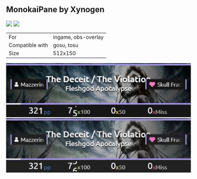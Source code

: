 ## MonokaiPane by Xynogen

<a href="https://github.com/cyperdark/osu-counters/releases/download/1.0.0/monokaipane.by.xynogen.zip" target="_blank"><img height="35" src="https://img.shields.io/badge/Download_PP_Counter-67A564?style=for-the-badge&logo=cloud&logoColor=white" /></a>  <a href="https://github.com/Xyn0gen" target="_blank"><img height="35" src="https://img.shields.io/badge/github-000000?style=for-the-badge&logo=github&logoColor=white" /></a>  

|||
| ------------- | ------------- |
| For | ingame, obs-overlay |
| Compatible with | gosu, tosu |
| Size |  512x150 |


<img src="/.github/images/monokaipane by xynogen.jpg" /> <img src="/.github/gifs/monokaipane by xynogen.gif" /> 
